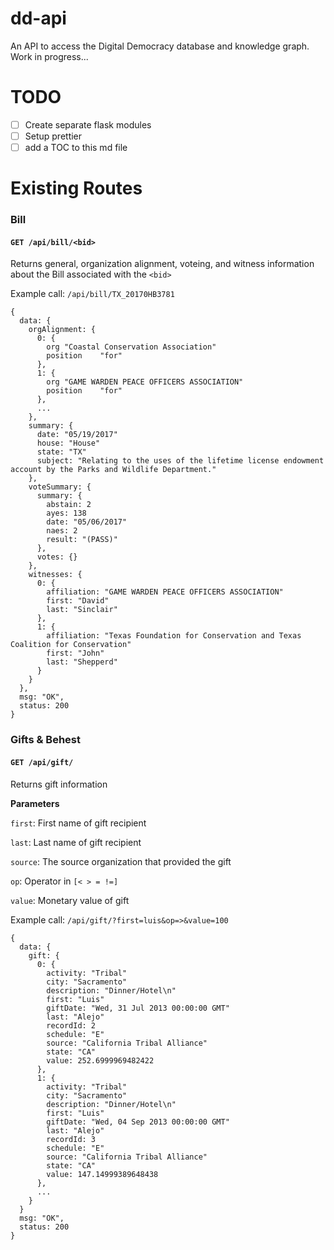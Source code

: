 # dd-api

An API to access the Digital Democracy database and knowledge graph. Work in progress...

# TODO

- [ ] Create separate flask modules 
- [ ] Setup prettier
- [ ] add a TOC to this md file

# Existing Routes

### Bill

#### `GET /api/bill/<bid>`

Returns general, organization alignment, voteing, and witness information about the Bill associated with the `<bid>`

Example call: `/api/bill/TX_20170HB3781`

```
{
  data: {
    orgAlignment: {
      0: {
        org	"Coastal Conservation Association"
        position	"for"
      },
      1: {
        org	"GAME WARDEN PEACE OFFICERS ASSOCIATION"
        position	"for"
      },
      ...
    },
    summary: {
      date: "05/19/2017"
      house: "House"
      state: "TX"
      subject: "Relating to the uses of the lifetime license endowment account by the Parks and Wildlife Department."
    },
    voteSummary: {
      summary: {
        abstain: 2
        ayes: 138
        date: "05/06/2017"
        naes: 2
        result: "(PASS)"
      },
      votes: {}
    },
    witnesses: {
      0: {
        affiliation: "GAME WARDEN PEACE OFFICERS ASSOCIATION"
        first: "David"
        last: "Sinclair"
      },
      1: {
        affiliation: "Texas Foundation for Conservation and Texas Coalition for Conservation"
        first: "John"
        last: "Shepperd"
      }
    }
  },
  msg: "OK",
  status: 200
}

```

### Gifts & Behest

#### `GET /api/gift/`

Returns gift information

**Parameters**

`first`: First name of gift recipient

`last`: Last name of gift recipient

`source`: The source organization that provided the gift

`op`: Operator in `[< > = !=]`

`value`: Monetary value of gift

Example call: `/api/gift/?first=luis&op=>&value=100`

```
{
  data: {
    gift: {
      0: {
        activity: "Tribal"
        city: "Sacramento"
        description: "Dinner/Hotel\n"
        first: "Luis"
        giftDate: "Wed, 31 Jul 2013 00:00:00 GMT"
        last: "Alejo"
        recordId: 2
        schedule: "E"
        source: "California Tribal Alliance"
        state: "CA"
        value: 252.6999969482422
      },
      1: {
        activity: "Tribal"
        city: "Sacramento"
        description: "Dinner/Hotel\n"
        first: "Luis"
        giftDate: "Wed, 04 Sep 2013 00:00:00 GMT"
        last: "Alejo"
        recordId: 3
        schedule: "E"
        source: "California Tribal Alliance"
        state: "CA"
        value: 147.14999389648438
      },
      ...
    }
  }
  msg: "OK",
  status: 200
}
```
